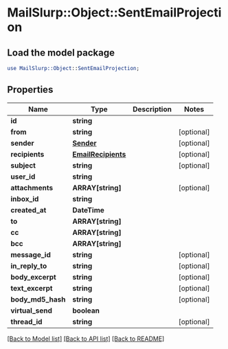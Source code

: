# MailSlurp::Object::SentEmailProjection

## Load the model package
```perl
use MailSlurp::Object::SentEmailProjection;
```

## Properties
Name | Type | Description | Notes
------------ | ------------- | ------------- | -------------
**id** | **string** |  | 
**from** | **string** |  | [optional] 
**sender** | [**Sender**](Sender) |  | [optional] 
**recipients** | [**EmailRecipients**](EmailRecipients) |  | [optional] 
**subject** | **string** |  | [optional] 
**user_id** | **string** |  | 
**attachments** | **ARRAY[string]** |  | [optional] 
**inbox_id** | **string** |  | 
**created_at** | **DateTime** |  | 
**to** | **ARRAY[string]** |  | 
**cc** | **ARRAY[string]** |  | 
**bcc** | **ARRAY[string]** |  | 
**message_id** | **string** |  | [optional] 
**in_reply_to** | **string** |  | [optional] 
**body_excerpt** | **string** |  | [optional] 
**text_excerpt** | **string** |  | [optional] 
**body_md5_hash** | **string** |  | [optional] 
**virtual_send** | **boolean** |  | 
**thread_id** | **string** |  | [optional] 

[[Back to Model list]](../README#documentation-for-models) [[Back to API list]](../README#documentation-for-api-endpoints) [[Back to README]](../README)


